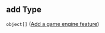 ## add Type

`object[]` ([Add a game engine feature](generic-properties-root-add-game-engine-feature-properties-add-engine-feature-add-a-game-engine-feature.md))
